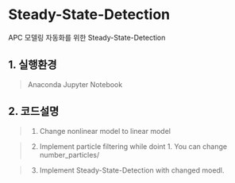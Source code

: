 # Steady-State-Detection
APC 모델링 자동화를 위한 Steady-State-Detection

## 1. 실행환경
> Anaconda Jupyter Notebook

## 2. 코드설명
> 1. Change nonlinear model to linear model

> 2. Implement particle filtering while doint 1. You can change number_particles/

> 3. Implement Steady-State-Detection with changed moedl.
